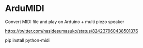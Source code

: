 # ArduMIDI
Convert MIDI file and play on Arduino + multi piezo speaker

https://twitter.com/nasidesumasuko/status/824237960438501376

pip install python-midi

